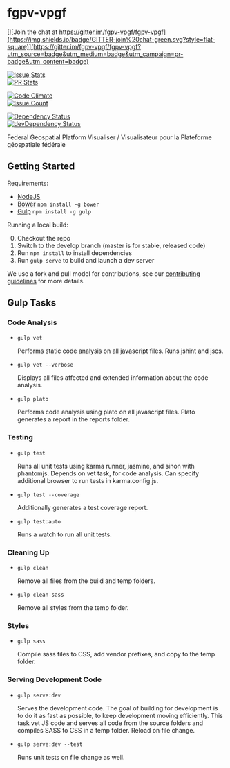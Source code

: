 # fgpv-vpgf

[![Join the chat at https://gitter.im/fgpv-vpgf/fgpv-vpgf](https://img.shields.io/badge/GITTER-join%20chat-green.svg?style=flat-square)](https://gitter.im/fgpv-vpgf/fgpv-vpgf?utm_source=badge&utm_medium=badge&utm_campaign=pr-badge&utm_content=badge)

[![Issue Stats](http://www.issuestats.com/github/fgpv-vpgf/fgpv-vpgf/badge/issue?style=flat-square)](http://www.issuestats.com/github/fgpv-vpgf/fgpv-vpgf)<br />
[![PR Stats](http://www.issuestats.com/github/fgpv-vpgf/fgpv-vpgf/badge/pr?style=flat-square)](http://www.issuestats.com/github/fgpv-vpgf/fgpv-vpgf)

[![Code Climate](https://codeclimate.com/github/fgpv-vpgf/fgpv-vpgf/badges/gpa.svg)](https://codeclimate.com/github/fgpv-vpgf/fgpv-vpgf)<br />
[![Issue Count](https://codeclimate.com/github/fgpv-vpgf/fgpv-vpgf/badges/issue_count.svg)](https://codeclimate.com/github/fgpv-vpgf/fgpv-vpgf)

[![Dependency Status](https://david-dm.org/fgpv-vpgf/fgpv-vpgf.svg?style=flat-square)](https://david-dm.org/fgpv-vpgf/fgpv-vpgf)<br />
[![devDependency Status](https://david-dm.org/fgpv-vpgf/fgpv-vpgf/dev-status.svg?style=flat-square)](https://david-dm.org/fgpv-vpgf/fgpv-vpgf#info=devDependencies)

Federal Geospatial Platform Visualiser / Visualisateur pour la Plateforme géospatiale fédérale

## Getting Started

Requirements:

- [NodeJS](https://nodejs.org/)
- [Bower](http://bower.io/) `npm install -g bower`
- [Gulp](http://gulpjs.com/) `npm install -g gulp`

Running a local build:

0. Checkout the repo
0. Switch to the develop branch (master is for stable, released code)
0. Run `npm install` to install dependencies
0. Run `gulp serve` to build and launch a dev server

We use a fork and pull model for contributions, see our [contributing guidelines](https://github.com/fgpv-vpgf/fgpv-vpgf/blob/develop/CONTRIBUTING.md) for more details.

## Gulp Tasks

### Code Analysis

- `gulp vet`

    Performs static code analysis on all javascript files. Runs jshint and jscs.

- `gulp vet --verbose`

    Displays all files affected and extended information about the code analysis.

- `gulp plato`

    Performs code analysis using plato on all javascript files. Plato generates a report in the reports folder.

### Testing

- `gulp test`

    Runs all unit tests using karma runner, jasmine, and sinon with phantomjs. Depends on vet task, for code analysis. Can specify additional browser to run tests in karma.config.js.

- `gulp test --coverage`

    Additionally generates a test coverage report.

- `gulp test:auto`

    Runs a watch to run all unit tests.

### Cleaning Up

- `gulp clean`

    Remove all files from the build and temp folders.

- `gulp clean-sass`

    Remove all styles from the temp folder.

### Styles

- `gulp sass`

    Compile sass files to CSS, add vendor prefixes, and copy to the temp folder.

### Serving Development Code

- `gulp serve:dev`

    Serves the development code. The goal of building for development is to do it as fast as possible, to keep development moving efficiently. This task vet JS code and serves all code from the source folders and compiles SASS to CSS in a temp folder. Reload on file change.

- `gulp serve:dev --test`

    Runs unit tests on file change as well.
